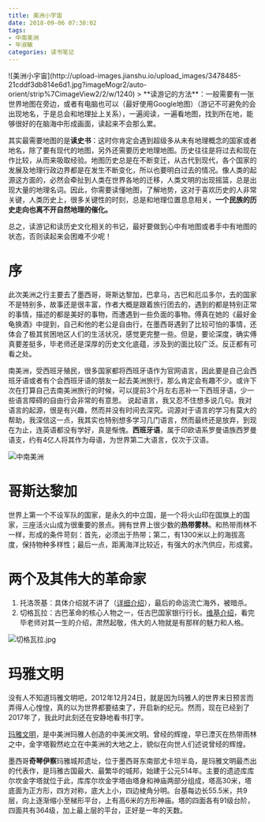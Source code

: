 ```yaml
---
title: 美洲小宇宙
date: 2018-09-06 07:38:02
tags: 
- 中南美洲
- 毕淑敏
categories: 读书笔记
---
```


<meta name="referrer" content="no-referrer" />
![美洲小宇宙](http://upload-images.jianshu.io/upload_images/3478485-21cddf3db814e6d1.jpg?imageMogr2/auto-orient/strip%7CimageView2/2/w/1240)
> **读游记的方法**：一般需要有一张世界地图在旁边，或者有电脑也可以（最好使用Google地图）（游记不可避免的会出现地名，于是总会和地理扯上关系），一遍阅读，一遍看地图，找到所在地，能够很好的在脑海中形成画面，读起来不会那么累。

<!--more-->



其实最需要地图的是**读史书**：这时你肯定会遇到超级多从未有地理概念的国家或者地名，除了要有现代的地图，另外还需要历史地理地图。历史往往是将过去和现在作比较，从而来吸取经验。地图历史总是在不断变迁，从古代到现代，各个国家的发展及地理行政边界都是在发生不断变化，所以也要明白过去的情况。像人类的起源这方面的，必然会牵扯到人类在世界各地的迁移，人类文明的出现摇篮，总是出现大量的地理名词。因此，你需要读懂地图，了解地势，这对于喜欢历史的人非常关键，人类历史上，很多关键性的时刻，总是和地理位置息息相关，**一个民族的历史走向也离不开自然地理的催化。**

总之，读游记和读历史文化相关的书记，最好要做到心中有地图或者手中有地图的状态，否则读起来会困难不少呢！



# 序
此次美洲之行主要去了墨西哥，哥斯达黎加，巴拿马，古巴和厄瓜多尔，去的国家不是特别多，故事还是很丰富，作者大概是跟着旅行团去的，遇到的都是特别正常的事情，描述的都是美好的事物，而遭遇到一些负面的事物。傅真在她的《最好金龟换酒》中提到，自己和他的老公是自由行，在墨西哥遇到了比较可怕的事情，还体会了极其贫困地区人们的生活状况，感觉更完整一些。但是，要论深度，确实傅真要差挺多，毕老师还是深厚的历史文化底蕴，涉及到的面比较广泛。反正都有可看之处。

南美洲，受西班牙殖民，很多国家都将西班牙语作为官网语言，因此要是自己会西班牙语或者有个会西班牙语的朋友一起去美洲旅行，那么肯定会有趣不少。或许下次在打算自己去南美洲旅行的时候，可以提前3个月左右恶补一下西班牙语，少一些语言障碍的自由行会非常的有意思。
说起语言，我又忍不住想多说几句。我对语言的起源，很是有兴趣，然而并没有时间去深究。词源对于语言的学习有莫大的帮助，我深信这一点，我其实也特别想多学习几门语言，然而最终还是放弃，到现在为止，连英语都没有学好，真是惭愧。**西班牙语**，属于印欧语系罗曼语族西罗曼语支，约有4亿人将其作为母语，为世界第二大语言，仅次于汉语。


![中南美洲](http://upload-images.jianshu.io/upload_images/3478485-eb8022421e4f3e33.png?imageMogr2/auto-orient/strip%7CimageView2/2/w/1240)


# 哥斯达黎加

世界上第一个不设军队的国家，是永久的中立国，是一个将火山印在国旗上的国家，三座活火山成为很重要的景点。拥有世界上很少数的**热带雾林**。和热带雨林不一样，形成的条件苛刻：首先，必须出于热带；第二，有1300米以上的海拔高度，保持物种多样性；最后一点，距离海洋比较近，有强大的水汽供应，形成雾。



# 两个及其伟大的革命家

1. 托洛茨基：具体介绍就不讲了（[详细介绍](https://en.wikipedia.org/wiki/Leon_Trotsky)），最后的命运流亡海外，被暗杀。
2. 切格瓦拉：古巴革命的核心人物之一，任古巴国家银行行长。[维基介绍](https://en.wikipedia.org/wiki/Che_Guevara)，看完毕老师对其一生的介绍，肃然起敬，伟大的人物就是有那样的魅力和人格。

![切格瓦拉.jpg](http://upload-images.jianshu.io/upload_images/3478485-1e86acc106bb344b.jpg?imageMogr2/auto-orient/strip%7CimageView2/2/w/1240)


# 玛雅文明

没有人不知道玛雅文明吧，2012年12月24日，就是因为玛雅人的世界末日预言而弄得人心惶惶，真的以为世界都要结束了，开启新的纪元。然而，现在已经到了2017年了，我此时此刻还在安静地看书打字。

[玛雅文明](https://en.wikipedia.org/wiki/Maya_civilization)，是中美洲玛雅人创造的中美洲文明。曾经的辉煌，早已湮灭在热带雨林之中，金字塔毅然屹立在中美洲的大地之上，貌似在向世人们述说曾经的辉煌。

墨西哥**奇琴伊察**玛雅城邦遗址，位于墨西哥东南部尤卡坦半岛，是玛雅文明最杰出的代表作，是玛雅古国最大、最繁华的城邦，始建于公元514年。主要的遗迹库库尔坎金字塔就位于此，库库尔坎金字塔由塔身和神庙两部分组成，塔高30米，塔底面为正方形，四方对称，底大上小，四边棱角分明。台基每边长55.5米，共9层，向上逐渐缩小至梯形平台，上有高6米的方形神庙。塔的四面各有91级台阶，四面共有364级，加上最上层的平台，正好是一年的天数。
